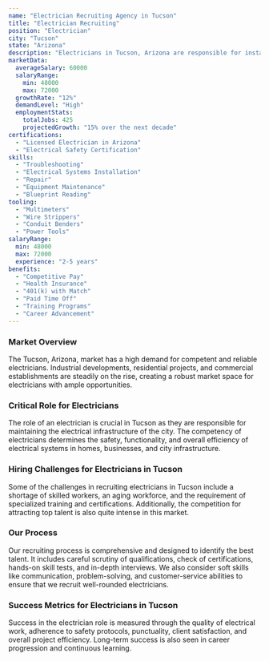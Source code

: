 ```yaml
---
name: "Electrician Recruiting Agency in Tucson"
title: "Electrician Recruiting"
position: "Electrician"
city: "Tucson"
state: "Arizona"
description: "Electricians in Tucson, Arizona are responsible for installing, maintaining, and repairing electrical systems in residential and commercial buildings, along with troubleshooting malfunctions and ensuring compliance with codes."
marketData:
  averageSalary: 60000
  salaryRange:
    min: 48000
    max: 72000
  growthRate: "12%"
  demandLevel: "High"
  employmentStats:
    totalJobs: 425
    projectedGrowth: "15% over the next decade"
certifications:
  - "Licensed Electrician in Arizona"
  - "Electrical Safety Certification"
skills:
  - "Troubleshooting"
  - "Electrical Systems Installation"
  - "Repair"
  - "Equipment Maintenance"
  - "Blueprint Reading"
tooling:
  - "Multimeters"
  - "Wire Strippers"
  - "Conduit Benders"
  - "Power Tools"
salaryRange:
  min: 48000
  max: 72000
  experience: "2-5 years"
benefits:
  - "Competitive Pay"
  - "Health Insurance"
  - "401(k) with Match"
  - "Paid Time Off"
  - "Training Programs"
  - "Career Advancement"
---
```


### Market Overview
The Tucson, Arizona, market has a high demand for competent and reliable electricians. Industrial developments, residential projects, and commercial establishments are steadily on the rise, creating a robust market space for electricians with ample opportunities.

### Critical Role for Electricians
The role of an electrician is crucial in Tucson as they are responsible for maintaining the electrical infrastructure of the city. The competency of electricians determines the safety, functionality, and overall efficiency of electrical systems in homes, businesses, and city infrastructure.

### Hiring Challenges for Electricians in Tucson
Some of the challenges in recruiting electricians in Tucson include a shortage of skilled workers, an aging workforce, and the requirement of specialized training and certifications. Additionally, the competition for attracting top talent is also quite intense in this market.

### Our Process
Our recruiting process is comprehensive and designed to identify the best talent. It includes careful scrutiny of qualifications, check of certifications, hands-on skill tests, and in-depth interviews. We also consider soft skills like communication, problem-solving, and customer-service abilities to ensure that we recruit well-rounded electricians.

### Success Metrics for Electricians in Tucson
Success in the electrician role is measured through the quality of electrical work, adherence to safety protocols, punctuality, client satisfaction, and overall project efficiency. Long-term success is also seen in career progression and continuous learning.